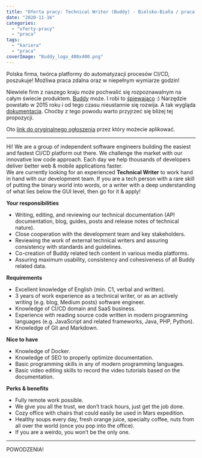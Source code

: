 ```yaml
---
title: "Oferta pracy: Technical Writer (Buddy) - Bielsko-Biała / praca zdalna"
date: "2020-11-16"
categories: 
  - "oferty-pracy"
  - "praca"
tags: 
  - "kariera"
  - "praca"
coverImage: "Buddy_logo_400x400.png"
---
```


Polska firma, twórca platformy do automatyzacji procesów CI/CD, poszukuje! Możliwa praca zdalna oraz w niepełnym wymiarze godzin!

Niewiele firm z naszego kraju może pochwalić się rozpoznawalnym na całym świecie produktem. [Buddy](https://buddy.works/) może. I robi to [śpiewająco](https://youtu.be/sYUqFoJvK94) :) Narzędzie powstało w 2015 roku i od tego czasu nieustannie się rozwija. A tak wygląda [dokumentacja](https://buddy.works/guides). Choćby z tego powodu warto przyjrzeć się bliżej tej propozycji.

Oto [link do oryginalnego ogłoszenia](https://justjoin.it/offers/buddy-technical-writer) przez który możecie aplikować.

* * *

Hi! We are a group of independent software engineers building the easiest and fastest CI/CD platform out there. We challenge the market with our innovative low code approach. Each day we help thousands of developers deliver better web & mobile applications faster.  
We are currently looking for an experienced **Technical Writer** to work hand in hand with our development team. If you are a tech person with a rare skill of putting the binary world into words, or a writer with a deep understanding of what lies below the GUI level, then go for it & apply!  

**Your responsibilities**

- Writing, editing, and reviewing our technical documentation (API documentation, blog, guides, posts and release notes of technical nature).
- Close cooperation with the development team and key stakeholders.
- Reviewing the work of external technical writers and assuring consistency with standards and guidelines.
- Co-creation of Buddy related tech content in various media platforms.
- Assuring maximum usability, consistency and cohesiveness of all Buddy related data.

**Requirements**

- Excellent knowledge of English (min. C1, verbal and written).
- 3 years of work experience as a technical writer, or as an actively writing (e.g. blog, Medium posts) software engineer.
- Knowledge of CI/CD domain and SaaS business.
- Experience with reading source code written in modern programming languages (e.g. JavaScript and related frameworks, Java, PHP, Python).
- Knowledge of Git and Markdown.

**Nice to have**

- Knowledge of Docker.
- Knowledge of SEO to properly optimize documentation.
- Basic programming skills in any of modern programming languages.
- Basic video editing skills to record the video tutorials based on the documentation.

**Perks & benefits**

- Fully remote work possible.
- We give you all the trust, we don’t track hours, just get the job done.
- Cozy office with chairs that could easily be used in Mars expedition.
- Healthy soups every day, fresh orange juice, specialty coffee, nuts from all over the world (once you pop into the office).
- If you are a weirdo, you won’t be the only one.

* * *

POWODZENIA!
